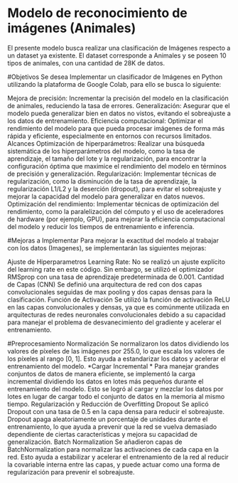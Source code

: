 # Modelo de reconocimiento de imágenes (Animales)
El presente modelo busca realizar una clasificación de Imágenes respecto a un dataset ya existente. El dataset corresponde a Animales y se poseen 10 tipos de animales, con una cantidad de 28K de datos.

#Objetivos
Se desea Implementar un clasificador de Imágenes en Python utilizando la plataforma de Google Colab, para ello se busca lo siguiente:

Mejora de precisión: Incrementar la precisión del modelo en la clasificación de animales, reduciendo la tasa de errores.
Generalización: Asegurar que el modelo pueda generalizar bien en datos no vistos, evitando el sobreajuste a los datos de entrenamiento.
Eficiencia computacional: Optimizar el rendimiento del modelo para que pueda procesar imágenes de forma más rápida y eficiente, especialmente en entornos con recursos limitados.
Alcances
Optimización de hiperparámetros: Realizar una búsqueda sistemática de los hiperparámetros del modelo, como la tasa de aprendizaje, el tamaño del lote y la regularización, para encontrar la configuración óptima que maximice el rendimiento del modelo en términos de precisión y generalización.
Regularización: Implementar técnicas de regularización, como la disminución de la tasa de aprendizaje, la regularización L1/L2 y la deserción (dropout), para evitar el sobreajuste y mejorar la capacidad del modelo para generalizar en datos nuevos.
Optimización del rendimiento: Implementar técnicas de optimización del rendimiento, como la paralelización del cómputo y el uso de aceleradores de hardware (por ejemplo, GPU), para mejorar la eficiencia computacional del modelo y reducir los tiempos de entrenamiento e inferencia.

#Mejoras a Implementar
Para mejorar la exactitud del modelo al trabajar con los datos (Imagenes), se implementarán las siguientes mejoras:

Ajuste de Hiperparametros
Learning Rate: No se realizó un ajuste explícito del learning rate en este código. Sin embargo, se utilizó el optimizador RMSprop con una tasa de aprendizaje predeterminada de 0.001.
Cantidad de Capas (CNN) Se definió una arquitectura de red con dos capas convolucionales seguidas de max pooling y dos capas densas para la clasificación.
Función de Activación Se utilizó la función de activación ReLU en las capas convolucionales y densas, ya que es comúnmente utilizada en arquitecturas de redes neuronales convolucionales debido a su capacidad para manejar el problema de desvanecimiento del gradiente y acelerar el entrenamiento.

#Preprocesamiento
Normalización Se normalizaron los datos dividiendo los valores de píxeles de las imágenes por 255.0, lo que escala los valores de los píxeles al rango [0, 1]. Esto ayuda a estandarizar los datos y acelerar el entrenamiento del modelo.
*Cargar Incremental * Para manejar grandes conjuntos de datos de manera eficiente, se implementó la carga incremental dividiendo los datos en lotes más pequeños durante el entrenamiento del modelo. Esto se logró al cargar y mezclar los datos por lotes en lugar de cargar todo el conjunto de datos en la memoria al mismo tiempo.
Regularización y Reducción de Overfitting
Dropout Se aplicó Dropout con una tasa de 0.5 en la capa densa para reducir el sobreajuste. Dropout apaga aleatoriamente un porcentaje de unidades durante el entrenamiento, lo que ayuda a prevenir que la red se vuelva demasiado dependiente de ciertas características y mejora su capacidad de generalización.
Batch Normalization Se añadieron capas de BatchNormalization para normalizar las activaciones de cada capa en la red. Esto ayuda a estabilizar y acelerar el entrenamiento de la red al reducir la covariable interna entre las capas, y puede actuar como una forma de regularización para prevenir el sobreajuste.
